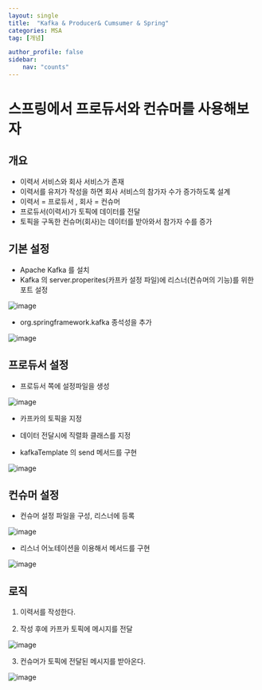 ```yaml
---
layout: single
title:  "Kafka & Producer& Cumsumer & Spring"
categories: MSA
tag: [개념]

author_profile: false
sidebar:
    nav: "counts"
---
```


# 스프링에서 프로듀서와 컨슈머를 사용해보자

## 개요

- 이력서 서비스와 회사 서비스가 존재
- 이력서를 유저가 작성을 하면 회사 서비스의 참가자 수가 증가하도록 설계
- 이력서 = 프로듀서 , 회사 = 컨슈머
- 프로듀서(이력서)가 토픽에 데이터를 전달
- 토픽을 구독한 컨슈머(회사)는 데이터를 받아와서 참가자 수를 증가

## 기본 설정

- Apache Kafka 를 설치
- Kafka 의 server.properites(카프카 설정 파일)에 리스너(컨슈머의 기능)를 위한 포트 설정

![image](https://user-images.githubusercontent.com/108928206/229005708-c37c5a3d-3025-4e8d-8cce-34bc48a6a5be.png)

- org.springframework.kafka 종석성을 추가

![image](https://user-images.githubusercontent.com/108928206/229005826-65ee6cc3-483f-4929-8293-389dcc760c3a.png)

## 프로듀서 설정

- 프로듀서 쪽에 설정파일을 생성

![image](https://user-images.githubusercontent.com/108928206/229005925-8fb49b27-48b9-4f12-a3b6-52c0f2af2e42.png)

  - 카프카의 토픽을 지정
  - 데이터 전달시에 직렬화 클래스를 지정

- kafkaTemplate 의 send 메서드를 구현

![image](https://user-images.githubusercontent.com/108928206/229006172-d4de2a75-7da7-4877-8a19-058579676839.png)

## 컨슈머 설정

- 컨슈머 설정 파일을 구성, 리스너에 등록

![image](https://user-images.githubusercontent.com/108928206/229006431-84dff4bc-4af2-4890-aa31-07162aafbb39.png)

- 리스너 어노테이션을 이용해서 메서드를 구현

![image](https://user-images.githubusercontent.com/108928206/229006567-d494d8ff-8eac-43cd-97d2-7ca827786f23.png)


## 로직

1. 이력서를 작성한다.

2. 작성 후에 카프카 토픽에 메시지를 전달

![image](https://user-images.githubusercontent.com/108928206/229006658-1fbb4e70-daf3-4e57-810e-1fb7807cc5c1.png)

3. 컨슈머가 토픽에 전달된 메시지를 받아온다.

![image](https://user-images.githubusercontent.com/108928206/229006808-a78bfb3c-4f8c-4dd6-806d-5c734c210498.png)


